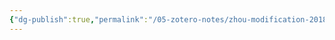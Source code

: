 ```yaml
---
{"dg-publish":true,"permalink":"/05-zotero-notes/zhou-modification-2018/","title":"Modification effect of pd and pt on ru/ZrO_2 catalyst for partial hydrogenation of benzene to cyclohexene","tags":["ZoteroNotes"],"noteIcon":"","created":"2025-04-09T00:02","updated":"2025-07-01T11:57"}
---
```



